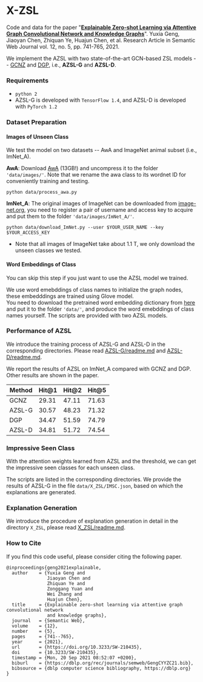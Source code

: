 # X-ZSL
Code and data for the paper "[**Explainable Zero-shot Learning via Attentive Graph Convolutional Network and Knowledge Graphs**](https://content.iospress.com/articles/semantic-web/sw210435)".
Yuxia Geng, Jiaoyan Chen, Zhiquan Ye, Huajun Chen, et al.
Research Article in Semantic Web Journal vol. 12, no. 5, pp. 741-765, 2021.


We implement the AZSL with two state-of-the-art GCN-based ZSL models -- [GCNZ](https://arxiv.org/abs/1803.08035) and [DGP](https://arxiv.org/abs/1805.11724),
i.e., **AZSL-G** and **AZSL-D**.

### Requirements
* `python 2`
* AZSL-G is developed with `TensorFlow 1.4`, and AZSL-D is developed with `PyTorch 1.2`  

### Dataset Preparation
#### Images of Unseen Class
We test the model on two datasets -- AwA and ImageNet animal subset (i.e., ImNet_A).  
 
**AwA**: Download [AwA](http://cvml.ist.ac.at/AwA2/AwA2-data.zip) (13GB!) and uncompress it to the folder `'data/images/'`. 
Note that we rename the awa class to its wordnet ID for conveniently training and testing.   
```
python data/process_awa.py
```
**ImNet_A**: The original images of ImageNet can be downloaded from [image-net.org](http://image-net.org/download-images), you need to register a pair of username and access key to acquire
and put them to the folder `'data/images/ImNet_A/'`.  
```
python data/download_ImNet.py --user $YOUR_USER_NAME --key $YOUR_ACCESS_KEY
```
* Note that all images of ImageNet take about 1.1 T, we only download the unseen classes we tested.

#### Word Embeddings of Class
You can skip this step if you just want to use the AZSL model we trained.

We use word emebddings of class names to initialize the graph nodes, these embedddings are trained using Glove model.  
You need to download the pretrained word embedding dictionary from
[here](http://nlp.stanford.edu/data/glove.6B.zip) and put it to the folder `'data/'`, and produce the word emebddings of class names yourself.
The scripts are provided with two AZSL models.

### Performance of AZSL
We introduce the training process of AZSL-G and AZSL-D in the corresponding directories.
Please read [AZSL-G/readme.md](/AZSL-G/readme.md) and [AZSL-D/readme.md](/AZSL-D/readme.md).  

We report the results of AZSL on ImNet_A compared with GCNZ and DGP.
Other results are shown in the paper.

|Method|Hit@1|Hit@2|Hit@5|
|----|-----|----|-----|
|GCNZ|29.31|47.11|71.63|
|AZSL-G|30.57|48.23|71.32|
|DGP|34.47|51.59|74.79|
|AZSL-D|34.81|51.72|74.54|

### Impressive Seen Class
With the attention weights learned from AZSL and the threshold, 
we can get the impressive seen classes for each unseen class.

The scripts are listed in the corresponding directories. 
We provide the results of AZSL-G in the file `data/X_ZSL/IMSC.json`, based on which the explanations are generated.

### Explanation Generation
We introduce the procedure of explanation generation in detail in the directory `X_ZSL`, please read [X_ZSL/readme.md](/X_ZSL/readme.md).

### How to Cite
If you find this code useful, please consider citing the following paper.
```bigquery
@inproceedings{geng2021explainable,
  author    = {Yuxia Geng and
               Jiaoyan Chen and
               Zhiquan Ye and
               Zonggang Yuan and
               Wei Zhang and
               Huajun Chen},
  title     = {Explainable zero-shot learning via attentive graph convolutional network
               and knowledge graphs},
  journal   = {Semantic Web},
  volume    = {12},
  number    = {5},
  pages     = {741--765},
  year      = {2021},
  url       = {https://doi.org/10.3233/SW-210435},
  doi       = {10.3233/SW-210435},
  timestamp = {Mon, 20 Sep 2021 08:52:07 +0200},
  biburl    = {https://dblp.org/rec/journals/semweb/GengCYYZC21.bib},
  bibsource = {dblp computer science bibliography, https://dblp.org}
}
```
